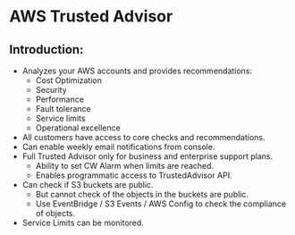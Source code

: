 # AWS Trusted Advisor

## Introduction:

- Analyzes your AWS accounts and provides recommendations:
  - Cost Optimization
  - Security
  - Performance
  - Fault tolerance
  - Service limits
  - Operational excellence
- All customers have access to core checks and recommendations.
- Can enable weekly email notifications from console.
- Full Trusted Advisor only for business and enterprise support plans.
  - Ability to set CW Alarm when limits are reached.
  - Enables programmatic access to TrustedAdvisor API.
- Can check if S3 buckets are public.
  - But cannot check of the objects in the buckets are public.
  - Use EventBridge / S3 Events / AWS Config to check the compliance of objects.
- Service Limits can be monitored.